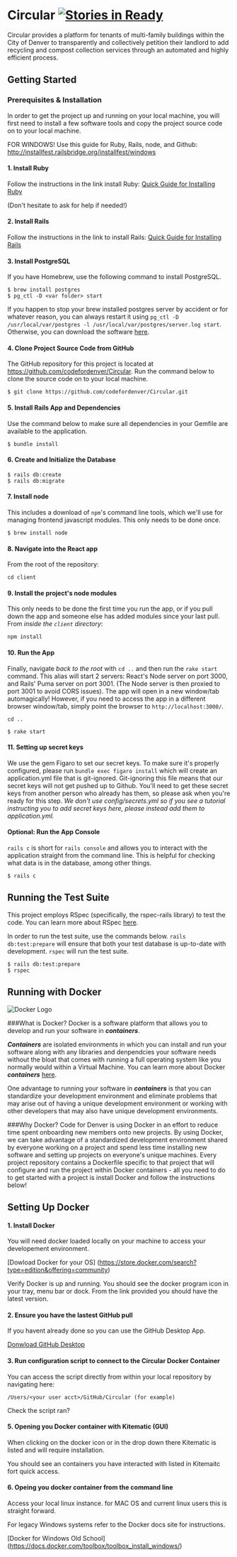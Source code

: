 # Circular [![Stories in Ready](https://badge.waffle.io/codefordenver/Circular.png?label=ready&title=Ready)](https://waffle.io/codefordenver/Circular)

Circular provides a platform for tenants of multi-family buildings within the City of Denver to transparently and collectively petition their landlord to add recycling and compost collection services through an automated and highly efficient process.

## Getting Started

### Prerequisites & Installation

In order to get the project up and running on your local machine, you will first need to install a few software tools and copy the project source code on to your local machine.

FOR WINDOWS! Use this guide for Ruby, Rails, node, and Github: http://installfest.railsbridge.org/installfest/windows

#### 1. Install Ruby
Follow the instructions in the link install Ruby:
[Quick Guide for Installing Ruby](https://www.ruby-lang.org/en/documentation/installation/)

(Don't hesitate to ask for help if needed!)

#### 2. Install Rails
Follow the instructions in the link to install Rails: [Quick Guide for Installing Rails](http://guides.rubyonrails.org/getting_started.html)


#### 3. Install PostgreSQL

If you have Homebrew, use the following command to install PostgreSQL.

```
$ brew install postgres
$ pg_ctl -D <var folder> start
```

If you happen to stop your brew installed postgres server by accident or for whatever reason, you can always restart it using `pg_ctl -D /usr/local/var/postgres -l /usr/local/var/postgres/server.log start`.
Otherwise, you can download the software [here](https://www.postgresql.org/download/).

#### 4. Clone Project Source Code from GitHub

The GitHub repository for this project is located at https://github.com/codefordenver/Circular. Run the command below to clone the source code on to your local machine.

```
$ git clone https://github.com/codefordenver/Circular.git
```

#### 5. Install Rails App and Dependencies

Use the command below to make sure all dependencies in your Gemfile are available to the application.

```
$ bundle install
```

#### 6. Create and Initialize the Database

```
$ rails db:create
$ rails db:migrate
```

#### 7. Install node

This includes a download of `npm`'s command line tools, which we'll use for managing frontend javascript modules. This only needs to be done once.

```
$ brew install node
```

#### 8. Navigate into the React app

From the root of the repository:

```
cd client
```

#### 9. Install the project's node modules

This only needs to be done the first time you run the app, or if you pull down the app and someone else has added modules since your last pull. From _inside the `client` directory_:

```
npm install
```


#### 10. Run the App

Finally, navigate _back to the root_ with `cd ..` and then run the `rake start` command. This alias will start 2 servers: React's Node server on port 3000, and Rails' Puma server on port 3001. (The Node server is then proxied to port 3001 to avoid CORS issues). The app will open in a new window/tab automagically! However, if you need to access the app in a different browser window/tab, simply point the browser to `http://localhost:3000/`.

```
cd ..
```

```
$ rake start
```

#### 11. Setting up secret keys

We use the gem Figaro to set our secret keys. To make sure it's properly configured, please run `bundle exec figaro install` which will create an application.yml file that is git-ignored. 
Git-ignoring this file means that our secret keys will not get pushed up to Github. You'll need to get these secret keys from another person who already has them, so please ask when you're ready for this step.
  *We don't use config/secrets.yml so if you see a tutorial instructing you to add secret keys here, please instead add them to application.yml.*

#### Optional: Run the App Console

`rails c` is short for `rails console` and allows you to interact with the application straight from the command line. This is helpful for checking what data is in the database, among other things.

```
$ rails c
```

## Running the Test Suite

This project employs RSpec (specifically, the rspec-rails library) to test the code. You can learn more about RSpec [here](https://relishapp.com/rspec/docs/gettingstarted).

In order to run the test suite, use the commands below. `rails db:test:prepare` will ensure that both your test database is up-to-date with development. `rspec` will run the test suite.

```
$ rails db:test:prepare
$ rspec
```
## Running with Docker

![Docker Logo](https://www.docker.com/sites/default/files/mono_horizontal_large.png)

###What is Docker?
Docker is a software platform that allows you to develop and run your software in *__containers__*. 

*__Containers__* are isolated environments in which you can install and run your software along with any libraries and denpendcies your software needs without the bloat that comes with running a full operating system like you normally would within a Virtual Machine. You can learn more about Docker *__containers__* [here](https://www.docker.com/what-container).

One advantage to running your software in *__containers__* is that you can standardize your development environment and eliminate problems that may arise out of having a unique development environment or working with other developers that may also have unique development environments.


###Why Docker?
Code for Denver is using Docker in an effort to reduce time spent onboarding new members onto new projects. By using Docker, we can take advantage of a standardized development environment shared by everyone working on a project and spend less time installing new software and setting up projects on everyone's unique machines. Every project repository contains a Dockerfile specific to that project that will configure and run the project within Docker containers - all you need to do to get started with a project is install Docker and follow the instructions below!

## Setting Up Docker
#### 1. Install Docker
You will need docker loaded locally on your machine to access your developement environment.

[Dowload Docker for your OS] (https://store.docker.com/search?type=edition&offering=community)

Verify Docker is up and running. You should see the docker program icon in your tray, menu bar or dock. From the link provided you should have the latest version.

#### 2. Ensure you have the lastest GitHub pull
If you havent already done so you can use the GitHub Desktop App.

[Donwload GitHub Desktop](https://help.github.com/desktop/guides/getting-started/installing-github-desktop/)


#### 3. Run configuration script to connect to the Circular Docker Container

You can access the script directly from within your local repository by navigating here:

```
/Users/<your user acct>/GitHub/Circular (for example)
```


Check the script ran?

#### 5. Opening you Docker container with Kitematic (GUI)
When clicking on the docker icon or in the drop down there Kitematic is listed and will require installation.

You should see an containers you have interacted with listed in Kitemaitc fort quick access.

#### 6. Opeing you docker container from the command line

Access your local linux instance. for MAC OS and current linux users this is straight forward.

For legacy Windows systems refer to the Docker docs site for instructions.

[Docker for Windows Old School] (https://docs.docker.com/toolbox/toolbox_install_windows/)